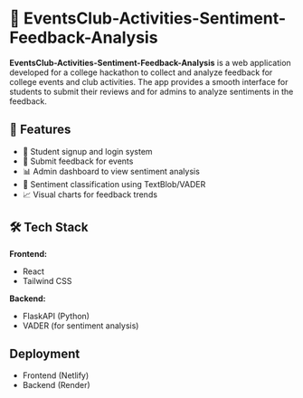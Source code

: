 # 🐞 EventsClub-Activities-Sentiment-Feedback-Analysis
 

**EventsClub-Activities-Sentiment-Feedback-Analysis** is a web application developed for a college hackathon to collect and analyze feedback for college events and club activities.
The app provides a smooth interface for students to submit their reviews and for admins to analyze sentiments in the feedback.

## 🚀 Features

- 👥 Student signup and login system
- 📝 Submit feedback for events
- 📊 Admin dashboard to view sentiment analysis
- 💬 Sentiment classification using TextBlob/VADER
- 📈 Visual charts for feedback trends

## 🛠️ Tech Stack

**Frontend:**
- React
- Tailwind CSS

**Backend:**
- FlaskAPI (Python)
- VADER (for sentiment analysis)

## Deployment
  - Frontend (Netlify)
  - Backend (Render)

